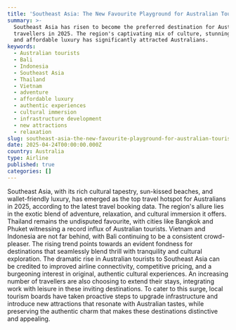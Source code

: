```yaml
---
title: 'Southeast Asia: The New Favourite Playground for Australian Tourists'
summary: >-
  Southeast Asia has risen to become the preferred destination for Australian
  travellers in 2025. The region's captivating mix of culture, stunning beaches,
  and affordable luxury has significantly attracted Australians.
keywords:
  - Australian tourists
  - Bali
  - Indonesia
  - Southeast Asia
  - Thailand
  - Vietnam
  - adventure
  - affordable luxury
  - authentic experiences
  - cultural immersion
  - infrastructure development
  - new attractions
  - relaxation
slug: southeast-asia-the-new-favourite-playground-for-australian-tourists
date: 2025-04-24T00:00:00.000Z
country: Australia
type: Airline
published: true
categories: []
---
```


Southeast Asia, with its rich cultural tapestry, sun-kissed beaches, and wallet-friendly luxury, has emerged as the top travel hotspot for Australians in 2025, according to the latest travel booking data. The region's allure lies in the exotic blend of adventure, relaxation, and cultural immersion it offers. Thailand remains the undisputed favourite, with cities like Bangkok and Phuket witnessing a record influx of Australian tourists. Vietnam and Indonesia are not far behind, with Bali continuing to be a consistent crowd-pleaser. The rising trend points towards an evident fondness for destinations that seamlessly blend thrill with tranquility and cultural exploration. The dramatic rise in Australian tourists to Southeast Asia can be credited to improved airline connectivity, competitive pricing, and a burgeoning interest in original, authentic cultural experiences. An increasing number of travellers are also choosing to extend their stays, integrating work with leisure in these inviting destinations. To cater to this surge, local tourism boards have taken proactive steps to upgrade infrastructure and introduce new attractions that resonate with Australian tastes, while preserving the authentic charm that makes these destinations distinctive and appealing.

